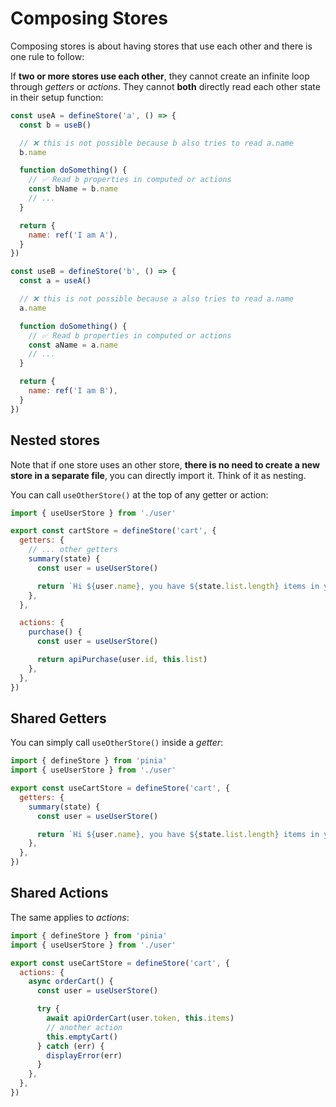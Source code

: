 # Composing Stores

Composing stores is about having stores that use each other and there is one rule to follow:

If **two or more stores use each other**, they cannot create an infinite loop through _getters_ or _actions_. They cannot **both** directly read each other state in their setup function:

```js
const useA = defineStore('a', () => {
  const b = useB()

  // ❌ this is not possible because b also tries to read a.name
  b.name

  function doSomething() {
    // ✅ Read b properties in computed or actions
    const bName = b.name
    // ...
  }

  return {
    name: ref('I am A'),
  }
})

const useB = defineStore('b', () => {
  const a = useA()

  // ❌ this is not possible because a also tries to read a.name
  a.name

  function doSomething() {
    // ✅ Read b properties in computed or actions
    const aName = a.name
    // ...
  }

  return {
    name: ref('I am B'),
  }
})
```

## Nested stores

Note that if one store uses an other store, **there is no need to create a new store in a separate file**, you can directly import it. Think of it as nesting.

You can call `useOtherStore()` at the top of any getter or action:

```js
import { useUserStore } from './user'

export const cartStore = defineStore('cart', {
  getters: {
    // ... other getters
    summary(state) {
      const user = useUserStore()

      return `Hi ${user.name}, you have ${state.list.length} items in your cart. It costs ${state.price}.`
    },
  },

  actions: {
    purchase() {
      const user = useUserStore()

      return apiPurchase(user.id, this.list)
    },
  },
})
```

## Shared Getters

You can simply call `useOtherStore()` inside a _getter_:

```js
import { defineStore } from 'pinia'
import { useUserStore } from './user'

export const useCartStore = defineStore('cart', {
  getters: {
    summary(state) {
      const user = useUserStore()

      return `Hi ${user.name}, you have ${state.list.length} items in your cart. It costs ${state.price}.`
    },
  },
})
```

## Shared Actions

The same applies to _actions_:

```js
import { defineStore } from 'pinia'
import { useUserStore } from './user'

export const useCartStore = defineStore('cart', {
  actions: {
    async orderCart() {
      const user = useUserStore()

      try {
        await apiOrderCart(user.token, this.items)
        // another action
        this.emptyCart()
      } catch (err) {
        displayError(err)
      }
    },
  },
})
```
